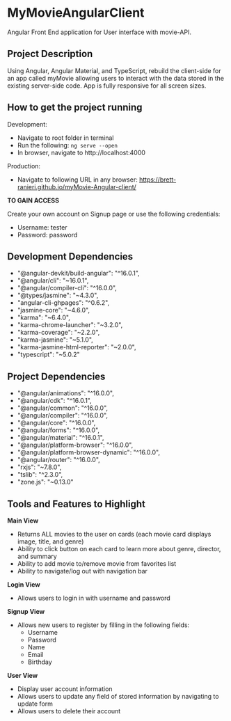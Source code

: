 # MyMovieAngularClient

Angular Front End application for User interface with movie-API.

## Project Description

Using Angular, Angular Material, and TypeScript, rebuild the client-side for an app called myMovie allowing users to interact with the data stored in the existing server-side code. App is fully responsive for all screen sizes.

## How to get the project running

Development:

- Navigate to root folder in terminal
- Run the following: `ng serve --open`
- In browser, navigate to http://localhost:4000

Production:

- Navigate to following URL in any browser:
  https://brett-ranieri.github.io/myMovie-Angular-client/

**TO GAIN ACCESS**

Create your own account on Signup page or use the following credentials:
  - Username: tester
  - Password: password

## Development Dependencies

- "@angular-devkit/build-angular": "^16.0.1",
- "@angular/cli": "~16.0.1",
- "@angular/compiler-cli": "^16.0.0",
- "@types/jasmine": "~4.3.0",
- "angular-cli-ghpages": "^0.6.2",
- "jasmine-core": "~4.6.0",
- "karma": "~6.4.0",
- "karma-chrome-launcher": "~3.2.0",
- "karma-coverage": "~2.2.0",
- "karma-jasmine": "~5.1.0",
- "karma-jasmine-html-reporter": "~2.0.0",
- "typescript": "~5.0.2"

## Project Dependencies

- "@angular/animations": "^16.0.0",
- "@angular/cdk": "^16.0.1",
- "@angular/common": "^16.0.0",
- "@angular/compiler": "^16.0.0",
- "@angular/core": "^16.0.0",
- "@angular/forms": "^16.0.0",
- "@angular/material": "^16.0.1",
- "@angular/platform-browser": "^16.0.0",
- "@angular/platform-browser-dynamic": "^16.0.0",
- "@angular/router": "^16.0.0",
- "rxjs": "~7.8.0",
- "tslib": "^2.3.0",
- "zone.js": "~0.13.0"

## Tools and Features to Highlight

**Main View**

- Returns ALL movies to the user on cards (each movie card displays image, title, and genre)
- Ability to click button on each card to learn more about genre, director, and summary 
- Ability to add movie to/remove movie from favorites list
- Ability to navigate/log out with navigation bar

**Login View**

- Allows users to login in with username and password

**Signup View**

- Allows new users to register by filling in the following fields:
  - Username
  - Password
  - Name
  - Email
  - Birthday

**User View**

- Display user account information
- Allows users to update any field of stored information by navigating to update form
- Allows users to delete their account


